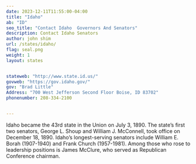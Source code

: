 ```yaml
---
date: 2023-12-11T11:55:00-04:00
title: "Idaho"
ab: "ID"
seo_title: "Contact Idaho  Governors And Senators"
description: Contact Idaho Senators
author: john shim
url: /states/idaho/
flag: seal.png
weight: 1
layout: states


stateweb: "http://www.state.id.us/"
govweb: "https://gov.idaho.gov/"
gov: "Brad Little"
Address: "700 West Jefferson Second Floor Boise, ID 83702"
phonenumber: 208-334-2100


---
```


Idaho became the 43rd state in the Union on July 3, 1890. The state’s first two senators, George L. Shoup and William J. McConnell, took office on December 18, 1890. Idaho’s longest-serving senators include William E. Borah (1907-1940) and Frank Church (1957-1981). Among those who rose to leadership positions is James McClure, who served as Republican Conference chairman.